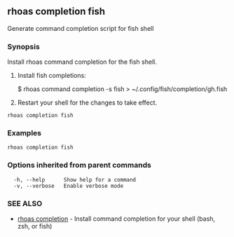## rhoas completion fish

Generate command completion script for fish shell

### Synopsis

Install rhoas command completion for the fish shell.

1. Install fish completions:

   $ rhoas command completion -s fish > ~/.config/fish/completion/gh.fish

2. Restart your shell for the changes to take effect.


```
rhoas completion fish
```

### Examples

```
rhoas completion fish

```

### Options inherited from parent commands

```
  -h, --help      Show help for a command
  -v, --verbose   Enable verbose mode
```

### SEE ALSO

* [rhoas completion](rhoas_completion.md)	 - Install command completion for your shell (bash, zsh, or fish)


